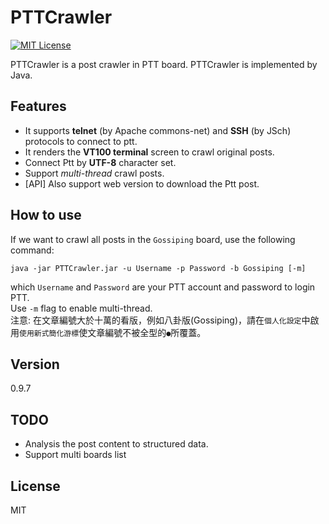 PTTCrawler
==========
[![MIT License][license-image]][license-url]

PTTCrawler is a post crawler in PTT board. PTTCrawler is implemented by Java.  

Features
----
* It supports **telnet** (by Apache commons-net) and **SSH** (by JSch) protocols to connect to ptt.  
* It renders the **VT100 terminal** screen to crawl original posts.  
* Connect Ptt by **UTF-8** character set.  
* Support *multi-thread* crawl posts.  
* [API] Also support web version to download the Ptt post.

How to use
----
If we want to crawl all posts in the `Gossiping` board, use the following command:

    java -jar PTTCrawler.jar -u Username -p Password -b Gossiping [-m]

which `Username` and `Password` are your PTT account and password to login PTT.  
Use `-m` flag to enable multi-thread.  
注意: 在文章編號大於十萬的看版，例如八卦版(Gossiping)，請在`個人化設定`中啟用`使用新式簡化游標`使文章編號不被全型的`●`所覆蓋。

Version
----

0.9.7

TODO
----
* Analysis the post content to structured data.  
* Support multi boards list

License
----

MIT

[license-image]: http://img.shields.io/badge/license-MIT-blue.svg?style=flat
[license-url]: LICENSE
